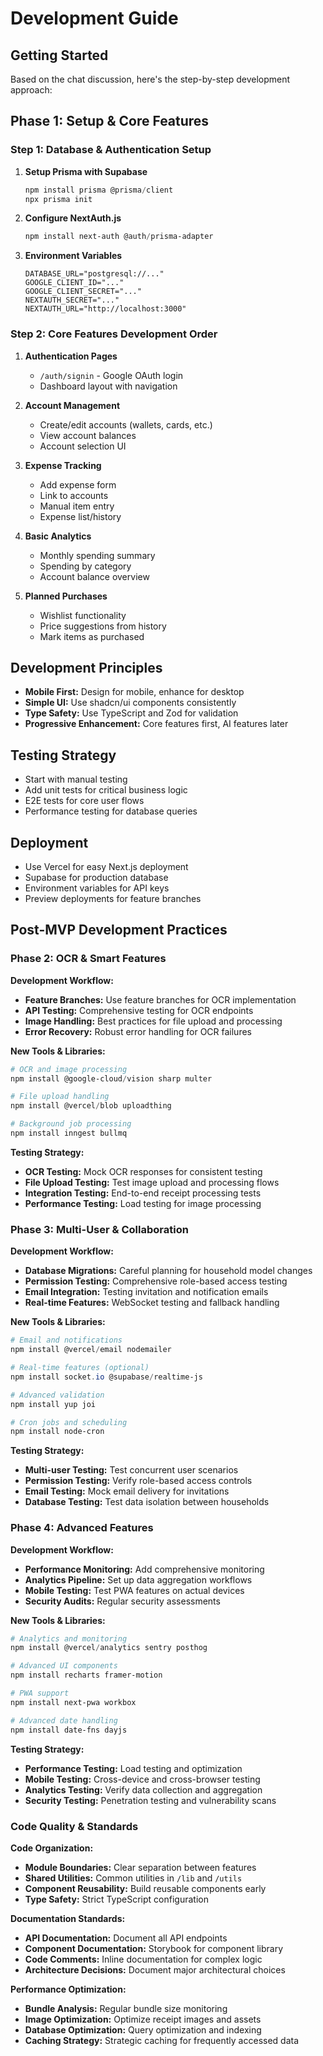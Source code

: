 # Development Guide

## Getting Started

Based on the chat discussion, here's the step-by-step development approach:

## Phase 1: Setup & Core Features

### Step 1: Database & Authentication Setup

1. **Setup Prisma with Supabase**
   ```powershell
   npm install prisma @prisma/client
   npx prisma init
   ```

2. **Configure NextAuth.js**
   ```powershell
   npm install next-auth @auth/prisma-adapter
   ```

3. **Environment Variables**
   ```env
   DATABASE_URL="postgresql://..."
   GOOGLE_CLIENT_ID="..."
   GOOGLE_CLIENT_SECRET="..."
   NEXTAUTH_SECRET="..."
   NEXTAUTH_URL="http://localhost:3000"
   ```

### Step 2: Core Features Development Order

1. **Authentication Pages**
   - `/auth/signin` - Google OAuth login
   - Dashboard layout with navigation

2. **Account Management**
   - Create/edit accounts (wallets, cards, etc.)
   - View account balances
   - Account selection UI

3. **Expense Tracking**
   - Add expense form
   - Link to accounts
   - Manual item entry
   - Expense list/history

4. **Basic Analytics**
   - Monthly spending summary
   - Spending by category
   - Account balance overview

5. **Planned Purchases**
   - Wishlist functionality
   - Price suggestions from history
   - Mark items as purchased

## Development Principles

- **Mobile First:** Design for mobile, enhance for desktop
- **Simple UI:** Use shadcn/ui components consistently
- **Type Safety:** Use TypeScript and Zod for validation
- **Progressive Enhancement:** Core features first, AI features later

## Testing Strategy

- Start with manual testing
- Add unit tests for critical business logic
- E2E tests for core user flows
- Performance testing for database queries

## Deployment

- Use Vercel for easy Next.js deployment
- Supabase for production database
- Environment variables for API keys
- Preview deployments for feature branches

## Post-MVP Development Practices

### Phase 2: OCR & Smart Features

**Development Workflow:**
- **Feature Branches:** Use feature branches for OCR implementation
- **API Testing:** Comprehensive testing for OCR endpoints
- **Image Handling:** Best practices for file upload and processing
- **Error Recovery:** Robust error handling for OCR failures

**New Tools & Libraries:**
```powershell
# OCR and image processing
npm install @google-cloud/vision sharp multer

# File upload handling
npm install @vercel/blob uploadthing

# Background job processing
npm install inngest bullmq
```

**Testing Strategy:**
- **OCR Testing:** Mock OCR responses for consistent testing
- **File Upload Testing:** Test image upload and processing flows
- **Integration Testing:** End-to-end receipt processing tests
- **Performance Testing:** Load testing for image processing

### Phase 3: Multi-User & Collaboration

**Development Workflow:**
- **Database Migrations:** Careful planning for household model changes
- **Permission Testing:** Comprehensive role-based access testing
- **Email Integration:** Testing invitation and notification emails
- **Real-time Features:** WebSocket testing and fallback handling

**New Tools & Libraries:**
```powershell
# Email and notifications
npm install @vercel/email nodemailer

# Real-time features (optional)
npm install socket.io @supabase/realtime-js

# Advanced validation
npm install yup joi

# Cron jobs and scheduling
npm install node-cron
```

**Testing Strategy:**
- **Multi-user Testing:** Test concurrent user scenarios
- **Permission Testing:** Verify role-based access controls
- **Email Testing:** Mock email delivery for invitations
- **Database Testing:** Test data isolation between households

### Phase 4: Advanced Features

**Development Workflow:**
- **Performance Monitoring:** Add comprehensive monitoring
- **Analytics Pipeline:** Set up data aggregation workflows
- **Mobile Testing:** Test PWA features on actual devices
- **Security Audits:** Regular security assessments

**New Tools & Libraries:**
```powershell
# Analytics and monitoring
npm install @vercel/analytics sentry posthog

# Advanced UI components
npm install recharts framer-motion

# PWA support
npm install next-pwa workbox

# Advanced date handling
npm install date-fns dayjs
```

**Testing Strategy:**
- **Performance Testing:** Load testing and optimization
- **Mobile Testing:** Cross-device and cross-browser testing
- **Analytics Testing:** Verify data collection and aggregation
- **Security Testing:** Penetration testing and vulnerability scans

### Code Quality & Standards

**Code Organization:**
- **Module Boundaries:** Clear separation between features
- **Shared Utilities:** Common utilities in `/lib` and `/utils`
- **Component Reusability:** Build reusable components early
- **Type Safety:** Strict TypeScript configuration

**Documentation Standards:**
- **API Documentation:** Document all API endpoints
- **Component Documentation:** Storybook for component library
- **Code Comments:** Inline documentation for complex logic
- **Architecture Decisions:** Document major architectural choices

**Performance Optimization:**
- **Bundle Analysis:** Regular bundle size monitoring
- **Image Optimization:** Optimize receipt images and assets
- **Database Optimization:** Query optimization and indexing
- **Caching Strategy:** Strategic caching for frequently accessed data
